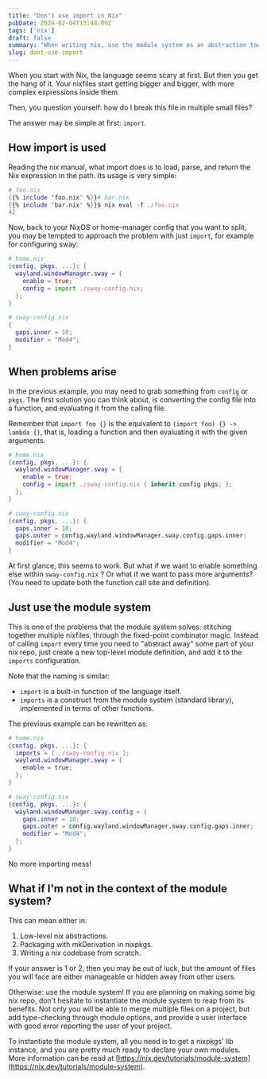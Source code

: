 ```yaml
---
title: "Don't use import in Nix"
pubDate: 2024-02-04T13:48:09Z
tags: ['nix']
draft: false
summary: "When writing nix, use the module system as an abstraction tool."
slug: dont-use-import
---
```


When you start with Nix, the language seems scary at first. But then you get the hang of it. Your nixfiles start
getting bigger and bigger, with more complex expressions inside them.

Then, you question yourself: how do I break this file in multiple small files?

The answer may be simple at first: `import`.

## How import is used

Reading the nix manual, what import does is to load, parse, and return the Nix expression in the path. Its usage is very simple:

```nix
# foo.nix
{{% include "foo.nix" %}}# bar.nix
{{% include "bar.nix" %}}$ nix eval -f ./foo.nix
42
```

Now, back to your NixOS or home-manager config that you want to split, you may be tempted to approach the problem with just `import`, for example for configuring sway:

```nix
# home.nix
{config, pkgs, ...}: {
  wayland.windowManager.sway = {
    enable = true;
    config = import ./sway-config.nix;
  };
}

# sway-config.nix
{
  gaps.inner = 10;
  modifier = "Mod4";
}
```

## When problems arise

In the previous example, you may need to grab something from `config` or `pkgs`. The first solution you can think about, is converting the config file into a function, and evaluating it from the calling file.

Remember that `import foo {}` is the equivalent to `(import foo) {} -> lambda {}`, that is, loading a function and then evaluating it with the given arguments.

```nix
# home.nix
{config, pkgs, ...}: {
  wayland.windowManager.sway = {
    enable = true;
    config = import ./sway-config.nix { inherit config pkgs; };
  };
}

# sway-config.nix
{config, pkgs, ...}: {
  gaps.inner = 10;
  gaps.outer = config.wayland.windowManager.sway.config.gaps.inner;
  modifier = "Mod4";
}
```

At first glance, this seems to work. But what if we want to enable something else within `sway-config.nix` ? Or what if we want to pass more arguments? (You need to update both the function call site and definition).

## Just use the module system

This is one of the problems that the module system solves: stitching together multiple nixfiles, through the fixed-point combinator magic. Instead of calling `import` every time you need to "abstract away" some part of your nix repo, just create a new top-level module definition, and add it to the `imports` configuration.

Note that the naming is similar:
- `import` is a built-in function of the language itself.
- `imports` is a construct from the module system (standard library), implemented in terms of other functions.

The previous example can be rewritten as:

```nix
# home.nix
{config, pkgs, ...}: {
  imports = [ ./sway-config.nix ];
  wayland.windowManager.sway = {
    enable = true;
  };
}

# sway-config.nix
{config, pkgs, ...}: {
  wayland.windowManager.sway.config = {
    gaps.inner = 10;
    gaps.outer = config.wayland.windowManager.sway.config.gaps.inner;
    modifier = "Mod4";
  };
}
```

No more importing mess!

## What if I'm not in the context of the module system?

This can mean either in:

1. Low-level nix abstractions.
2. Packaging with mkDerivation in nixpkgs.
3. Writing a nix codebase from scratch.

If your answer is 1 or 2, then you may be out of luck, but the amount of files you will face are either manageable or hidden away from other users.

Otherwise: use the module system! If you are planning on making some big nix repo, don't hesitate to instantiate the module system to reap from its benefits. Not only you will be able to merge multiple files on a project, but add type-checking through module options, and provide a user interface with good error reporting the user of your project.

To instantiate the module system, all you need is to get a nixpkgs' lib instance, and you are pretty much ready to declare your own modules. More information can be read at [https://nix.dev/tutorials/module-system](https://nix.dev/tutorials/module-system).


